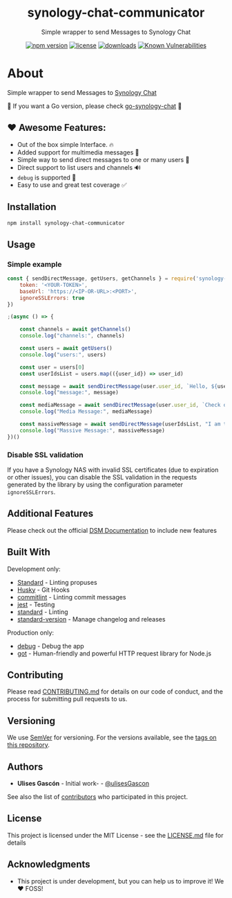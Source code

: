 
<p align="center"><h1 align="center">
  synology-chat-communicator
</h1>

<p align="center">
  Simple wrapper to send Messages to Synology Chat
</p>

<p align="center">
  <a href="https://www.npmjs.org/package/synology-chat-communicator"><img src="https://badgen.net/npm/v/synology-chat-communicator" alt="npm version"/></a>
  <a href="https://www.npmjs.org/package/synology-chat-communicator"><img src="https://badgen.net/npm/license/synology-chat-communicator" alt="license"/></a>
  <a href="https://www.npmjs.org/package/synology-chat-communicator"><img src="https://badgen.net/npm/dt/synology-chat-communicator" alt="downloads"/></a>
  <a href="https://snyk.io/test/github/ulisesgascon/synology-chat-communicator"><img src="https://snyk.io/test/github/ulisesgascon/synology-chat-communicator/badge.svg" alt="Known Vulnerabilities"/></a>
</p>


# About

Simple wrapper to send Messages to [Synology Chat](https://www.synology.com/es-es/dsm/feature/chat)

🌟 If you want a Go version, please check [go-synology-chat](https://github.com/UlisesGascon/go-synology-chat) 🌟


## ❤️ Awesome Features:


- Out of the box simple Interface. 🔥
- Added support for multimedia messages 🍺
- Simple way to send direct messages to one or many users  🎉
- Direct support to list users and channels 🔊
- `debug` is supported 💪
- Easy to use and great test coverage ✅


## Installation

```bash
npm install synology-chat-communicator
```

## Usage

### Simple example

```js
const { sendDirectMessage, getUsers, getChannels } = require('synology-chat-communicator')({
    token: '<YOUR-TOKEN>',
    baseUrl: 'https://<IP-OR-URL>:<PORT>',
    ignoreSSLErrors: true
})

;(async () => {

    const channels = await getChannels()
    console.log("channels:", channels)

    const users = await getUsers()
    console.log("users:", users)

    const user = users[0]
    const userIdsList = users.map(({user_id}) => user_id)

    const message = await sendDirectMessage(user.user_id, `Hello, ${user.username}!`)
    console.log("message:", message)

    const mediaMessage = await sendDirectMessage(user.user_id, `Check out this cool picture, ${user.username}!`, 'https://ulisesgascon.com/ulises_gascon.jpg')
    console.log("Media Message:", mediaMessage)

    const massiveMessage = await sendDirectMessage(userIdsList, "I am the new 🤖. Chat with me!")
    console.log("Massive Message:", massiveMessage)
})()
```

### Disable SSL validation

If you have a Synology NAS with invalid SSL certificates (due to expiration or other issues), you can disable the SSL validation in the requests generated by the library by using the configuration parameter `ignoreSSLErrors`.


## Additional Features

Please check out the official [DSM Documentation](https://kb.synology.com/en-uk/DSM/help/Chat/chat_integration?version=7) to include new features




## Built With

Development only:

- [Standard](https://www.npmjs.com/package/standard) - Linting propuses
- [Husky](https://www.npmjs.com/package/husky) - Git Hooks
- [commitlint](https://www.npmjs.com/package/@commitlint/cli) - Linting commit messages
- [jest](https://www.npmjs.com/package/jest) - Testing
- [standard](https://www.npmjs.com/package/standard) - Linting
- [standard-version](https://www.npmjs.com/package/standard-version) - Manage changelog and releases

Production only:

- [debug](https://www.npmjs.com/package/debug) - Debug the app
- [got](https://www.npmjs.com/package/got) - Human-friendly and powerful HTTP request library for Node.js


## Contributing

Please read [CONTRIBUTING.md](https://github.com/UlisesGascon/.github/blob/main/contributing.md) for details on our code of conduct, and the process for submitting pull requests to us.

## Versioning

We use [SemVer](http://semver.org/) for versioning. For the versions available, see the [tags on this repository](https://github.com/ulisesGascon/synology-chat-communicator/tags).

## Authors

- **Ulises Gascón** - Initial work- - [@ulisesGascon](https://github.com/ulisesGascon)

See also the list of [contributors](https://github.com/ulisesGascon/synology-chat-communicator/contributors) who participated in this project.

## License

This project is licensed under the MIT License - see the [LICENSE.md](LICENSE.md) file for details

## Acknowledgments

- This project is under development, but you can help us to improve it! We :heart: FOSS!
